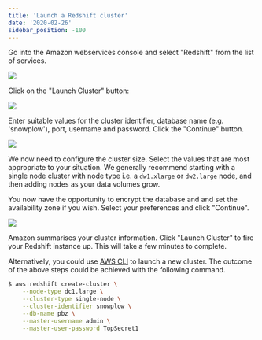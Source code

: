 ```yaml
---
title: 'Launch a Redshift cluster'
date: '2020-02-26'
sidebar_position: -100
---
```


Go into the Amazon webservices console and select "Redshift" from the list of services.

![](images/redshift-setup-1.png)

Click on the "Launch Cluster" button:

![](images/redshift-setup-2.png)

Enter suitable values for the cluster identifier, database name (e.g. 'snowplow'), port, username and password. Click the "Continue" button.

![](images/redshift-setup-3.png)

We now need to configure the cluster size. Select the values that are most appropriate to your situation. We generally recommend starting with a single node cluster with node type i.e. a `dw1.xlarge` or `dw2.large` node, and then adding nodes as your data volumes grow.

You now have the opportunity to encrypt the database and and set the availability zone if you wish. Select your preferences and click "Continue".

![](images/redshift-setup-4.png)

Amazon summarises your cluster information. Click "Launch Cluster" to fire your Redshift instance up. This will take a few minutes to complete.

Alternatively, you could use [AWS CLI](https://aws.amazon.com/cli/) to launch a new cluster. The outcome of the above steps could be achieved with the following command.

```bash
$ aws redshift create-cluster \
    --node-type dc1.large \
    --cluster-type single-node \
    --cluster-identifier snowplow \
    --db-name pbz \
    --master-username admin \
    --master-user-password TopSecret1
```
